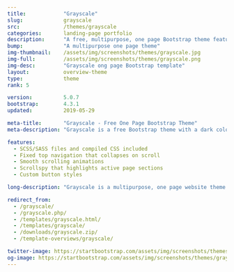 ```yaml
---
title:            "Grayscale"
slug:             grayscale
src:              /themes/grayscale
categories:       landing-page portfolio
description:      "A free, multipurpose, one page Bootstrap theme featuring a dark color scheme and smooth scrolling animations"
bump:             "A multipurpose one page theme"
img-thumbnail:    /assets/img/screenshots/themes/grayscale.jpg
img-full:         /assets/img/screenshots/themes/grayscale.png
img-desc:         "Grayscale ong page Bootstrap template"
layout:           overview-theme
type:             theme
rank: 5

version:          5.0.7
bootstrap:        4.3.1
updated:          2019-05-29

meta-title:       "Grayscale - Free One Page Bootstrap Theme"
meta-description: "Grayscale is a free Bootstrap theme with a dark color scheme, smooth scrolling page animations, and a collapsing top navigation bar. It works great for portfolios, businesses, and more!"

features:
  - SCSS/SASS files and compiled CSS included
  - Fixed top navigation that collapses on scroll
  - Smooth scrolling animations
  - Scrollspy that highlights active page sections
  - Custom button styles

long-description: "Grayscale is a multipurpose, one page website theme featuring a dark layout along with smooth scrolling page animations."

redirect_from:
  - /grayscale/
  - /grayscale.php/
  - /templates/grayscale.html/
  - /templates/grayscale/
  - /downloads/grayscale.zip/
  - /template-overviews/grayscale/

twitter-image: https://startbootstrap.com/assets/img/screenshots/themes/twitter/grayscale.png
og-image: https://startbootstrap.com/assets/img/screenshots/themes/grayscale.png
---
```

